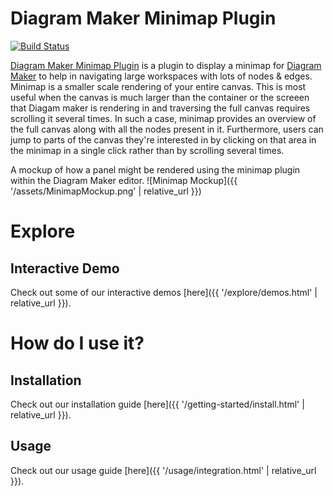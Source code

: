# Diagram Maker Minimap Plugin
[![Build Status](https://travis-ci.com/awslabs/diagram-maker-plugin-minimap.svg?branch=master)](https://travis-ci.com/awslabs/diagram-maker-plugin-minimap)

[Diagram Maker Minimap Plugin](https://github.com/awslabs/diagram-maker-plugin-minimap) is a plugin to display a minimap for [Diagram Maker](https://github.com/awslabs/diagram-maker) to help in navigating large workspaces with lots of nodes & edges. Minimap is a smaller scale rendering of your entire canvas. This is most useful when the canvas is much larger than the container or the screeen that Diagam maker is rendering in and traversing the full canvas requires scrolling it several times. In such a case, minimap provides an overview of the full canvas along with all the nodes present in it. Furthermore, users can jump to parts of the canvas they're interested in by clicking on that area in the minimap in a single click rather than by scrolling several times.

A mockup of how a panel might be rendered using the minimap plugin within the Diagram Maker editor.
![Minimap Mockup]({{ '/assets/MinimapMockup.png' | relative_url }})

# Explore

## Interactive Demo
Check out some of our interactive demos [here]({{ '/explore/demos.html' | relative_url }}).

# How do I use it?

## Installation
Check out our installation guide [here]({{ '/getting-started/install.html' | relative_url }}).

## Usage
Check out our usage guide [here]({{ '/usage/integration.html' | relative_url }}).
